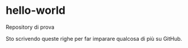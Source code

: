 # hello-world
Repository di prova

Sto scrivendo queste righe per far imparare qualcosa di più su GitHub.

